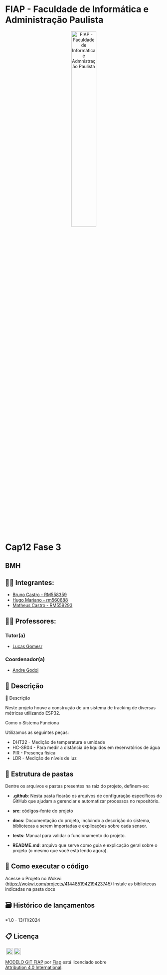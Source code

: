 # FIAP - Faculdade de Informática e Administração Paulista

<p align="center">
<a href= "https://www.fiap.com.br/"><img src="assets/logo-fiap.png" alt="FIAP - Faculdade de Informática e Admnistração Paulista" border="0" width=40% height=40%></a>
</p>

<br>

# Cap12 Fase 3

## BMH

## 👨‍🎓 Integrantes: 
- <a href="https://www.linkedin.com/in/bruno-castro-dias/">Bruno Castro - RM558359</a>
- <a href="https://www.linkedin.com/in/hugomariano191628150/">Hugo Mariano - rm560688</a>
- <a href="https://www.linkedin.com/in/matheus-castro-63644b224/">Matheus Castro - RM559293</a> 


## 👩‍🏫 Professores:
### Tutor(a) 
- <a href="https://www.linkedin.com/in/lucas-gomes-moreira-15a8452a/">Lucas Gomesr</a>
### Coordenador(a)
- <a href="https://www.linkedin.com/in/profandregodoi/">Andre Godoi</a>


## 📜 Descrição

📜 Descrição

 Neste projeto houve a construção de um sistema de tracking de diversas métricas utilizando ESP32.

Como o Sistema Funciona

Utilizamos as seguintes peças:
- DHT22 - Medição de temperatura e umidade
- HC-SR04 - Para medir a distância de líquidos em reservatórios de água
- PIR - Presença física
- LDR - Medição de níveis de luz



## 📁 Estrutura de pastas

Dentre os arquivos e pastas presentes na raiz do projeto, definem-se:

- <b>.github</b>: Nesta pasta ficarão os arquivos de configuração específicos do GitHub que ajudam a gerenciar e automatizar processos no repositório.

- <b>src</b>: códigos-fonte do projeto

- <b>docs</b>: Documentação do projeto, incluindo a descrição do sistema, bibliotecas a serem importadas e explicações sobre cada sensor.

- <b>tests</b>: Manual para validar o funcionamento do projeto.

- <b>README.md</b>: arquivo que serve como guia e explicação geral sobre o projeto (o mesmo que você está lendo agora).

## 🔧 Como executar o código

Acesse o Projeto no Wokwi (https://wokwi.com/projects/414485194219423745)
Instale as bibliotecas indicadas na pasta docs



## 🗃 Histórico de lançamentos

*1.0 - 13/11/2024

## 📋 Licença

<img style="height:22px!important;margin-left:3px;vertical-align:text-bottom;" src="https://mirrors.creativecommons.org/presskit/icons/cc.svg?ref=chooser-v1"><img style="height:22px!important;margin-left:3px;vertical-align:text-bottom;" src="https://mirrors.creativecommons.org/presskit/icons/by.svg?ref=chooser-v1"><p xmlns:cc="http://creativecommons.org/ns#" xmlns:dct="http://purl.org/dc/terms/"><a property="dct:title" rel="cc:attributionURL" href="https://github.com/agodoi/template">MODELO GIT FIAP</a> por <a rel="cc:attributionURL dct:creator" property="cc:attributionName" href="https://fiap.com.br">Fiap</a> está licenciado sobre <a href="http://creativecommons.org/licenses/by/4.0/?ref=chooser-v1" target="_blank" rel="license noopener noreferrer" style="display:inline-block;">Attribution 4.0 International</a>.</p>
